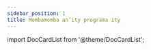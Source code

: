 ```yaml
---
sidebar_position: 1
title: Mombamomba an’ity programa ity
---
```


import DocCardList from '@theme/DocCardList';

<DocCardList />
